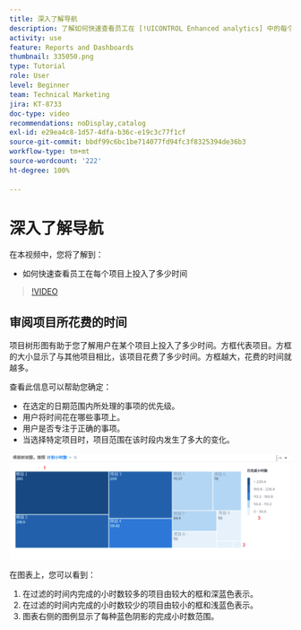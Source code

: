```yaml
---
title: 深入了解导航
description: 了解如何快速查看员工在 [!UICONTROL Enhanced analytics] 中的每个项目上投入了多少时间。
activity: use
feature: Reports and Dashboards
thumbnail: 335050.png
type: Tutorial
role: User
level: Beginner
team: Technical Marketing
jira: KT-8733
doc-type: video
recommendations: noDisplay,catalog
exl-id: e29ea4c8-1d57-4dfa-b36c-e19c3c77f1cf
source-git-commit: bbdf99c6bc1be714077fd94fc3f8325394de36b3
workflow-type: tm+mt
source-wordcount: '222'
ht-degree: 100%

---
```


# 深入了解导航

在本视频中，您将了解到：

* 如何快速查看员工在每个项目上投入了多少时间

>[!VIDEO](https://video.tv.adobe.com/v/335050/?quality=12&learn=on&enablevpops=1)

## 审阅项目所花费的时间

项目树形图有助于您了解用户在某个项目上投入了多少时间。方框代表项目。方框的大小显示了与其他项目相比，该项目花费了多少时间。方框越大，花费的时间就越多。

查看此信息可以帮助您确定：

* 在选定的日期范围内所处理的事项的优先级。
* 用户将时间花在哪些事项上。
* 用户是否专注于正确的事项。
* 当选择特定项目时，项目范围在该时段内发生了多大的变化。

![显示项目树形图的图像，其中包含下面项目符号中描述的区域的数字](assets/section-2-7.png)

在图表上，您可以看到：

1. 在过滤的时间内完成的小时数较多的项目由较大的框和深蓝色表示。
1. 在过滤的时间内完成的小时数较少的项目由较小的框和浅蓝色表示。
1. 图表右侧的图例显示了每种蓝色阴影的完成小时数范围。
